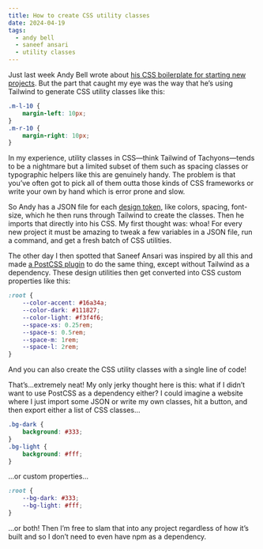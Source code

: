 ```yaml
---
title: How to create CSS utility classes
date: 2024-04-19
tags:
  - andy bell
  - saneef ansari
  - utility classes
---
```


Just last week Andy Bell wrote about [his CSS boilerplate for starting new projects](https://piccalil.li/blog/a-css-project-boilerplate). But the part that caught my eye was the way that he’s using Tailwind to generate CSS utility classes like this:

```css
.m-l-10 {
	margin-left: 10px;
}
.m-r-10 {
	margin-right: 10px;
}
```

In my experience, utility classes in CSS—think Tailwind of Tachyons—tends to be a nightmare but a limited subset of them such as spacing classes or typographic helpers like this are genuinely handy. The problem is that you’ve often got to pick all of them outta those kinds of CSS frameworks or write your own by hand which is error prone and slow.

So Andy has a JSON file for each [design token](https://github.com/Set-Creative-Studio/cube-boilerplate/tree/main/src/design-tokens), like colors, spacing, font-size, which he then runs through Tailwind to create the classes. Then he imports that directly into his CSS. My first thought was: whoa! For every new project it must be amazing to tweak a few variables in a JSON file, run a command, and get a fresh batch of CSS utilities.

The other day I then spotted that Saneef Ansari was inspired by all this and made [a PostCSS plugin](https://github.com/saneef/postcss-design-token-utils) to do the same thing, except without Tailwind as a dependency. These design utilities then get converted into CSS custom properties like this:

```css
:root {
	--color-accent: #16a34a;
	--color-dark: #111827;
	--color-light: #f3f4f6;
	--space-xs: 0.25rem;
	--space-s: 0.5rem;
	--space-m: 1rem;
	--space-l: 2rem;
}
```

And you can also create the CSS utility classes with a single line of code!

That’s...extremely neat! My only jerky thought here is this: what if I didn’t want to use PostCSS as a dependency either? I could imagine a website where I just import some JSON or write my own classes, hit a button, and then export either a list of CSS classes...

```css
.bg-dark {
	background: #333;
}
.bg-light {
	background: #fff;
}
```

...or custom properties...

```css
:root {
	--bg-dark: #333;
	--bg-light: #fff;
}
```

...or both! Then I’m free to slam that into any project regardless of how it’s built and so I don’t need to even have npm as a dependency.
